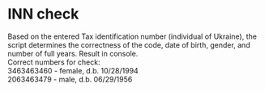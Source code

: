 # INN check

Based on the entered Tax identification number (individual of Ukraine), the script determines the correctness of the code, date of birth, gender, and number of full years. Result in console. 
<br> Correct numbers for check:
<br>3463463460 - female, d.b. 10/28/1994
<br>2063463479 - male, d.b. 06/29/1956

